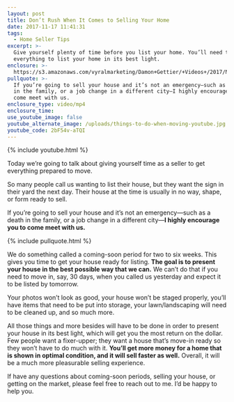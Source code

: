 ```yaml
---
layout: post
title: Don’t Rush When It Comes to Selling Your Home
date: 2017-11-17 11:41:31
tags:
  - Home Seller Tips
excerpt: >-
  Give yourself plenty of time before you list your home. You’ll need to prepare
  everything to list your home in its best light.
enclosure: >-
  https://s3.amazonaws.com/vyralmarketing/Damon+Gettier/+Videos+/2017/November/Roanoke+Real+Estate+Agent-+Dont+Rush+When+It+Comes+to+Selling+Your+Home.mp4
pullquote: >-
  If you’re going to sell your house and it’s not an emergency—such as a death
  in the family, or a job change in a different city—I highly encourage you to
  come meet with us.
enclosure_type: video/mp4
enclosure_time:
use_youtube_image: false
youtube_alternate_image: /uploads/things-to-do-when-moving-youtube.jpg
youtube_code: 2bF54v-aTQI
---
```



{% include youtube.html %}

Today we’re going to talk about giving yourself time as a seller to get everything prepared to move.

So many people call us wanting to list their house, but they want the sign in their yard the next day. Their house at the time is usually in no way, shape, or form ready to sell.

If you’re going to sell your house and it’s not an emergency—such as a death in the family, or a job change in a different city—**I highly encourage you to come meet with us.**

{% include pullquote.html %}

We do something called a coming-soon period for two to six weeks. This gives you time to get your house ready for listing. **The goal is to present your house in the best possible way that we can.** We can’t do that if you need to move in, say, 30 days, when you called us yesterday and expect it to be listed by tomorrow.

Your photos won’t look as good, your house won’t be staged properly, you’ll have items that need to be put into storage, your lawn/landscaping will need to be cleaned up, and so much more.

All those things and more besides will have to be done in order to present your house in its best light, which will get you the most return on the dollar. Few people want a fixer-upper; they want a house that’s move-in ready so they won’t have to do much with it. **You’ll get more money for a home that is shown in optimal condition, and it will sell faster as well.** Overall, it will be a much more pleasurable selling experience.

If have any questions about coming-soon periods, selling your house, or getting on the market, please feel free to reach out to me. I’d be happy to help you.